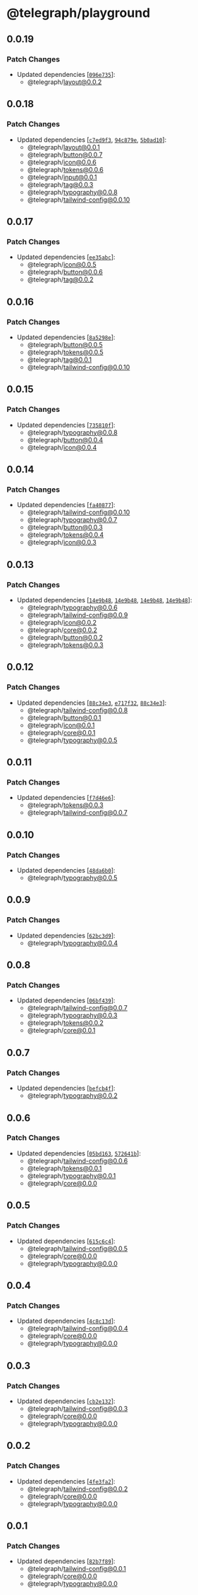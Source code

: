 # @telegraph/playground

## 0.0.19

### Patch Changes

- Updated dependencies [[`096e735`](https://github.com/knocklabs/telegraph/commit/096e7353f713cd15b424c1a62261c78bc4ac0f35)]:
  - @telegraph/layout@0.0.2

## 0.0.18

### Patch Changes

- Updated dependencies [[`c7ed9f3`](https://github.com/knocklabs/telegraph/commit/c7ed9f3f0e1eba448911791a7f859a3ed4c5f542), [`94c879e`](https://github.com/knocklabs/telegraph/commit/94c879ed645a7b9b1385c2232dfc0d182d20dad2), [`5b0ad10`](https://github.com/knocklabs/telegraph/commit/5b0ad10f29a0f850a4ec3c4a4e5096b5df3b4591)]:
  - @telegraph/layout@0.0.1
  - @telegraph/button@0.0.7
  - @telegraph/icon@0.0.6
  - @telegraph/tokens@0.0.6
  - @telegraph/input@0.0.1
  - @telegraph/tag@0.0.3
  - @telegraph/typography@0.0.8
  - @telegraph/tailwind-config@0.0.10

## 0.0.17

### Patch Changes

- Updated dependencies [[`ee35abc`](https://github.com/knocklabs/telegraph/commit/ee35abcb229f15cca8ebac6418c9abddcf2dc97c)]:
  - @telegraph/icon@0.0.5
  - @telegraph/button@0.0.6
  - @telegraph/tag@0.0.2

## 0.0.16

### Patch Changes

- Updated dependencies [[`8a5298e`](https://github.com/knocklabs/telegraph/commit/8a5298e344c55dfa38553f1df09f17d90aa78951)]:
  - @telegraph/button@0.0.5
  - @telegraph/tokens@0.0.5
  - @telegraph/tag@0.0.1
  - @telegraph/tailwind-config@0.0.10

## 0.0.15

### Patch Changes

- Updated dependencies [[`735810f`](https://github.com/knocklabs/telegraph/commit/735810f46e0236a0b486753168ca09f6f1fcc6dc)]:
  - @telegraph/typography@0.0.8
  - @telegraph/button@0.0.4
  - @telegraph/icon@0.0.4

## 0.0.14

### Patch Changes

- Updated dependencies [[`fa40877`](https://github.com/knocklabs/telegraph/commit/fa408773387bf864fb3d38f13028ba889fef60a5)]:
  - @telegraph/tailwind-config@0.0.10
  - @telegraph/typography@0.0.7
  - @telegraph/button@0.0.3
  - @telegraph/tokens@0.0.4
  - @telegraph/icon@0.0.3

## 0.0.13

### Patch Changes

- Updated dependencies [[`14e9b48`](https://github.com/knocklabs/telegraph/commit/14e9b484a99b9e40460a91350297fefa9e98abd2), [`14e9b48`](https://github.com/knocklabs/telegraph/commit/14e9b484a99b9e40460a91350297fefa9e98abd2), [`14e9b48`](https://github.com/knocklabs/telegraph/commit/14e9b484a99b9e40460a91350297fefa9e98abd2), [`14e9b48`](https://github.com/knocklabs/telegraph/commit/14e9b484a99b9e40460a91350297fefa9e98abd2)]:
  - @telegraph/typography@0.0.6
  - @telegraph/tailwind-config@0.0.9
  - @telegraph/icon@0.0.2
  - @telegraph/core@0.0.2
  - @telegraph/button@0.0.2
  - @telegraph/tokens@0.0.3

## 0.0.12

### Patch Changes

- Updated dependencies [[`88c34e3`](https://github.com/knocklabs/telegraph/commit/88c34e35e0fd221b48e3f27ad5722e01295f06a2), [`e717f32`](https://github.com/knocklabs/telegraph/commit/e717f321d1ebd2517088564561cfee12ab4ae02c), [`88c34e3`](https://github.com/knocklabs/telegraph/commit/88c34e35e0fd221b48e3f27ad5722e01295f06a2)]:
  - @telegraph/tailwind-config@0.0.8
  - @telegraph/button@0.0.1
  - @telegraph/icon@0.0.1
  - @telegraph/core@0.0.1
  - @telegraph/typography@0.0.5

## 0.0.11

### Patch Changes

- Updated dependencies [[`f7d46e6`](https://github.com/knocklabs/telegraph/commit/f7d46e6e916f878cadb666032229badb5f182c0f)]:
  - @telegraph/tokens@0.0.3
  - @telegraph/tailwind-config@0.0.7

## 0.0.10

### Patch Changes

- Updated dependencies [[`48da6b0`](https://github.com/knocklabs/telegraph/commit/48da6b060193c6440e34a410b563206a1500a89a)]:
  - @telegraph/typography@0.0.5

## 0.0.9

### Patch Changes

- Updated dependencies [[`62bc3d9`](https://github.com/knocklabs/telegraph/commit/62bc3d9e29d121278a75f06c34bc708267a35764)]:
  - @telegraph/typography@0.0.4

## 0.0.8

### Patch Changes

- Updated dependencies [[`06bf439`](https://github.com/knocklabs/telegraph/commit/06bf439773d05154e9cc4a6523382a73330c4060)]:
  - @telegraph/tailwind-config@0.0.7
  - @telegraph/typography@0.0.3
  - @telegraph/tokens@0.0.2
  - @telegraph/core@0.0.1

## 0.0.7

### Patch Changes

- Updated dependencies [[`befcb4f`](https://github.com/knocklabs/telegraph/commit/befcb4f61375e2c9460e2df8af4512122c22891d)]:
  - @telegraph/typography@0.0.2

## 0.0.6

### Patch Changes

- Updated dependencies [[`05bd163`](https://github.com/knocklabs/telegraph/commit/05bd1637a93ede8b3ad13c6943c5e454114fca32), [`572641b`](https://github.com/knocklabs/telegraph/commit/572641b5eb828f06110a0d573dae8b43e6c33cf1)]:
  - @telegraph/tailwind-config@0.0.6
  - @telegraph/tokens@0.0.1
  - @telegraph/typography@0.0.1
  - @telegraph/core@0.0.0

## 0.0.5

### Patch Changes

- Updated dependencies [[`615c6c4`](https://github.com/knocklabs/telegraph/commit/615c6c4f835819933ab292ecbdf12cba3b95f446)]:
  - @telegraph/tailwind-config@0.0.5
  - @telegraph/core@0.0.0
  - @telegraph/typography@0.0.0

## 0.0.4

### Patch Changes

- Updated dependencies [[`4c8c13d`](https://github.com/knocklabs/telegraph/commit/4c8c13d877b3065d03c156519646a5641185da17)]:
  - @telegraph/tailwind-config@0.0.4
  - @telegraph/core@0.0.0
  - @telegraph/typography@0.0.0

## 0.0.3

### Patch Changes

- Updated dependencies [[`cb2e132`](https://github.com/knocklabs/telegraph/commit/cb2e1322647c2f86c72bca4a1fe342c530ba9feb)]:
  - @telegraph/tailwind-config@0.0.3
  - @telegraph/core@0.0.0
  - @telegraph/typography@0.0.0

## 0.0.2

### Patch Changes

- Updated dependencies [[`4fe3fa2`](https://github.com/knocklabs/telegraph/commit/4fe3fa2eda03d14301ab58977a8ce4e122187d9d)]:
  - @telegraph/tailwind-config@0.0.2
  - @telegraph/core@0.0.0
  - @telegraph/typography@0.0.0

## 0.0.1

### Patch Changes

- Updated dependencies [[`82b7f89`](https://github.com/knocklabs/telegraph/commit/82b7f89254b8bb53f1a2ac0aacb27103acb76337)]:
  - @telegraph/tailwind-config@0.0.1
  - @telegraph/core@0.0.0
  - @telegraph/typography@0.0.0
